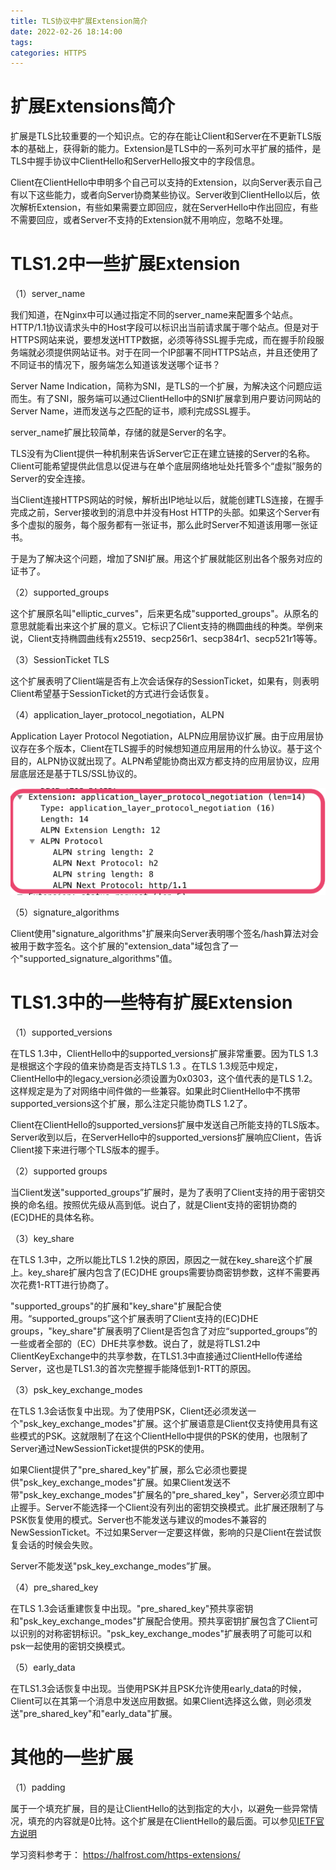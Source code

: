 ```yaml
---
title: TLS协议中扩展Extension简介
date: 2022-02-26 18:14:00
tags:
categories: HTTPS
---
```


# 扩展Extensions简介

扩展是TLS比较重要的一个知识点。它的存在能让Client和Server在不更新TLS版本的基础上，获得新的能力。Extension是TLS中的一系列可水平扩展的插件，是TLS中握手协议中ClientHello和ServerHello报文中的字段信息。

Client在ClientHello中申明多个自己可以支持的Extension，以向Server表示自己有以下这些能力，或者向Server协商某些协议。Server收到ClientHello以后，依次解析Extension，有些如果需要立即回应，就在ServerHello中作出回应，有些不需要回应，或者Server不支持的Extension就不用响应，忽略不处理。

# TLS1.2中一些扩展Extension

（1）server_name

我们知道，在Nginx中可以通过指定不同的server_name来配置多个站点。HTTP/1.1协议请求头中的Host字段可以标识出当前请求属于哪个站点。但是对于HTTPS网站来说，要想发送HTTP数据，必须等待SSL握手完成，而在握手阶段服务端就必须提供网站证书。对于在同一个IP部署不同HTTPS站点，并且还使用了不同证书的情况下，服务端怎么知道该发送哪个证书？

Server Name Indication，简称为SNI，是TLS的一个扩展，为解决这个问题应运而生。有了SNI，服务端可以通过ClientHello中的SNI扩展拿到用户要访问网站的Server Name，进而发送与之匹配的证书，顺利完成SSL握手。

server_name扩展比较简单，存储的就是Server的名字。

TLS没有为Client提供一种机制来告诉Server它正在建立链接的Server的名称。Client可能希望提供此信息以促进与在单个底层网络地址处托管多个“虚拟”服务的Server的安全连接。

当Client连接HTTPS网站的时候，解析出IP地址以后，就能创建TLS连接，在握手完成之前，Server接收到的消息中并没有Host HTTP的头部。如果这个Server有多个虚拟的服务，每个服务都有一张证书，那么此时Server不知道该用哪一张证书。

于是为了解决这个问题，增加了SNI扩展。用这个扩展就能区别出各个服务对应的证书了。

（2）supported_groups

这个扩展原名叫"elliptic_curves"，后来更名成"supported_groups"。从原名的意思就能看出来这个扩展的意义。它标识了Client支持的椭圆曲线的种类。举例来说，Client支持椭圆曲线有x25519、secp256r1、secp384r1、secp521r1等等。

（3）SessionTicket TLS

这个扩展表明了Client端是否有上次会话保存的SessionTicket，如果有，则表明Client希望基于SessionTicket的方式进行会话恢复。

（4）application_layer_protocol_negotiation，ALPN

Application Layer Protocol Negotiation，ALPN应用层协议扩展。由于应用层协议存在多个版本，Client在TLS握手的时候想知道应用层用的什么协议。基于这个目的，ALPN协议就出现了。ALPN希望能协商出双方都支持的应用层协议，应用层底层还是基于TLS/SSL协议的。

![](/images/https_extend_1_1.png)

（5）signature_algorithms

Client使用"signature_algorithms"扩展来向Server表明哪个签名/hash算法对会被用于数字签名。这个扩展的"extension_data"域包含了一个"supported_signature_algorithms"值。

# TLS1.3中的一些特有扩展Extension

（1）supported_versions

在TLS 1.3中，ClientHello中的supported_versions扩展非常重要。因为TLS 1.3是根据这个字段的值来协商是否支持TLS 1.3 。在TLS 1.3规范中规定，ClientHello中的legacy_version必须设置为0x0303，这个值代表的是TLS 1.2。这样规定是为了对网络中间件做的一些兼容。如果此时ClientHello中不携带supported_versions这个扩展，那么注定只能协商TLS 1.2了。

Client在ClientHello的supported_versions扩展中发送自己所能支持的TLS版本。Server收到以后，在ServerHello中的supported_versions扩展响应Client，告诉Client接下来进行哪个TLS版本的握手。

（2）supported groups

当Client发送"supported_groups”扩展时，是为了表明了Client支持的用于密钥交换的命名组。按照优先级从高到低。说白了，就是Client支持的密钥协商的(EC)DHE的具体名称。

（3）key_share

在TLS 1.3中，之所以能比TLS 1.2快的原因，原因之一就在key_share这个扩展上。key_share扩展内包含了(EC)DHE groups需要协商密钥参数，这样不需要再次花费1-RTT进行协商了。

"supported_groups"的扩展和"key_share"扩展配合使用。“supported_groups”这个扩展表明了Client支持的(EC)DHE groups，"key_share"扩展表明了Client是否包含了对应“supported_groups”的一些或者全部的（EC）DHE共享参数。说白了，就是将TLS1.2中ClientKeyExchange中的共享参数，在TLS1.3中直接通过ClientHello传递给Server，这也是TLS1.3的首次完整握手能降低到1-RTT的原因。

（3）psk_key_exchange_modes

在TLS 1.3会话恢复中出现。为了使用PSK，Client还必须发送一个"psk_key_exchange_modes"扩展。这个扩展语意是Client仅支持使用具有这些模式的PSK。这就限制了在这个ClientHello中提供的PSK的使用，也限制了Server通过NewSessionTicket提供的PSK的使用。

如果Client提供了"pre_shared_key"扩展，那么它必须也要提供"psk_key_exchange_modes"扩展。如果Client发送不带"psk_key_exchange_modes"扩展名的"pre_shared_key"，Server必须立即中止握手。Server不能选择一个Client没有列出的密钥交换模式。此扩展还限制了与PSK恢复使用的模式。Server也不能发送与建议的modes不兼容的NewSessionTicket。不过如果Server一定要这样做，影响的只是Client在尝试恢复会话的时候会失败。

Server不能发送"psk_key_exchange_modes”扩展。

（4）pre_shared_key

在TLS 1.3会话重建恢复中出现。"pre_shared_key"预共享密钥和"psk_key_exchange_modes"扩展配合使用。预共享密钥扩展包含了Client可以识别的对称密钥标识。"psk_key_exchange_modes"扩展表明了可能可以和psk一起使用的密钥交换模式。

（5）early_data

在TLS1.3会话恢复中出现。当使用PSK并且PSK允许使用early_data的时候，Client可以在其第一个消息中发送应用数据。如果Client选择这么做，则必须发送"pre_shared_key"和"early_data"扩展。

# 其他的一些扩展

（1）padding

属于一个填充扩展，目的是让ClientHello的达到指定的大小，以避免一些异常情况，填充的内容就是0比特。这个扩展是在ClientHello的最后面。可以参见[IETF官方说明](https://tools.ietf.org/html/rfc7685)

学习资料参考于：
https://halfrost.com/https-extensions/
